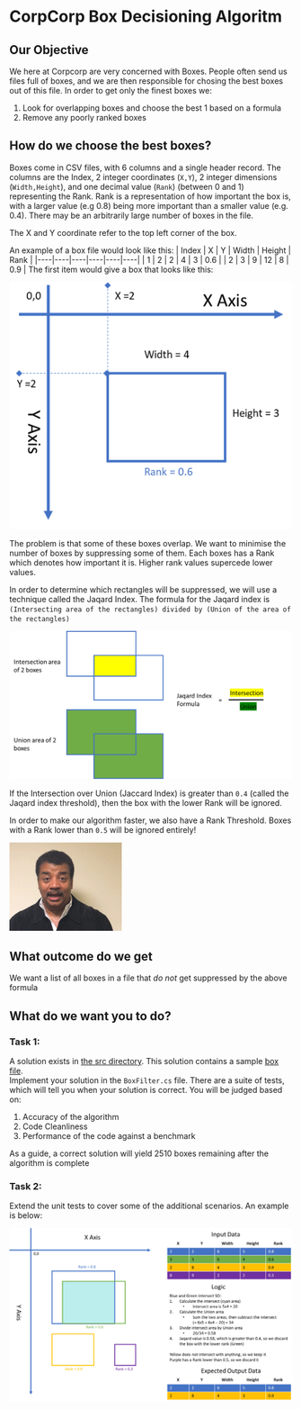 # CorpCorp Box Decisioning Algoritm
## Our Objective
We here at Corpcorp are very concerned with Boxes. People often send us files full of boxes, and we are then responsible for chosing the best boxes out of this file. In order to get only the finest boxes we:
1. Look for overlapping boxes and choose the best 1 based on a formula
2. Remove any poorly ranked boxes

## How do we choose the best boxes? 
Boxes come in CSV files, with 6 columns and a single header record. The columns are the Index, 2 integer coordinates (`X,Y`), 2 integer dimensions (`Width,Height`), and one decimal value (`Rank`) (between 0 and 1) representing the Rank. Rank is a representation of how important the box is, with a larger value (e.g 0.8) being more important than a smaller value (e.g. 0.4). There may be an arbitrarily large number of boxes in the file.

The X and Y coordinate refer to the top left corner of the box.

An example of a box file would look like this:
| Index | X | Y | Width | Height | Rank |
|----|----|----|----|----|----|
| 1 | 2 | 2 | 4 | 3 | 0.6 |
| 2 | 3 | 9 | 12 | 8 | 0.9 |
The first item would give a box that looks like this:


<img src="./Images/box-example.png" width="600px"/>

The problem is that some of these boxes overlap.
We want to minimise the number of boxes by suppressing some of them. 
Each boxes has a Rank which denotes how important it is. 
Higher rank values supercede lower values.

In order to determine which rectangles will be suppressed, we will use a technique called the Jaqard Index.
The formula for the Jaqard index is `(Intersecting area of the rectangles) divided by (Union of the area of the rectangles)`

<img src="./Images/jaqard.png" width="600px" />

If the Intersection over Union (Jaccard Index) is greater than `0.4` (called the Jaqard index threshold), then the box with the lower Rank will be ignored.

In order to make our algorithm faster, we also have a Rank Threshold. Boxes with a Rank lower than `0.5` will be ignored entirely! 

<img src="./Images/poof.gif" width="200px"/>

## What outcome do we get
We want a list of all boxes in a file that *do not* get suppressed by the above formula

## What do we want you to do?

### Task 1:
A solution exists in [the src directory](./src). This solution contains a sample [box file](./src/BoxCorp/BoxCorp.App/boxes.csv).  
Implement your solution in the `BoxFilter.cs` file.
There are a suite of tests, which will tell you when your solution is correct.
You will be judged based on:
1. Accuracy of the algorithm
2. Code Cleanliness
3. Performance of the code against a benchmark

As a guide, a correct solution will yield 2510 boxes remaining after the algorithm is complete

### Task 2:
Extend the unit tests to cover some of the additional scenarios. An example is below:

![](./Images/acceptance.png)
